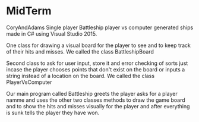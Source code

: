 # MidTerm
CoryAndAdams
Single player Battleship player vs computer generated ships made in C# using Visual Studio 2015.

One class for drawing a visual board for the player to see and to keep track of their hits and misses. We called the class BattleshipBoard

Second class to ask for user input, store it and error checking of sorts just incase the player chooses points that don't exist on the board or inputs a string instead of a location on the board. We called the class PlayerVsComputer

Our main program called Battleship greets the player asks for a player namme and uses the other two classes methods to draw the game board and to show the hits and misses visually for the player and after everything is sunk tells the player they have won.
